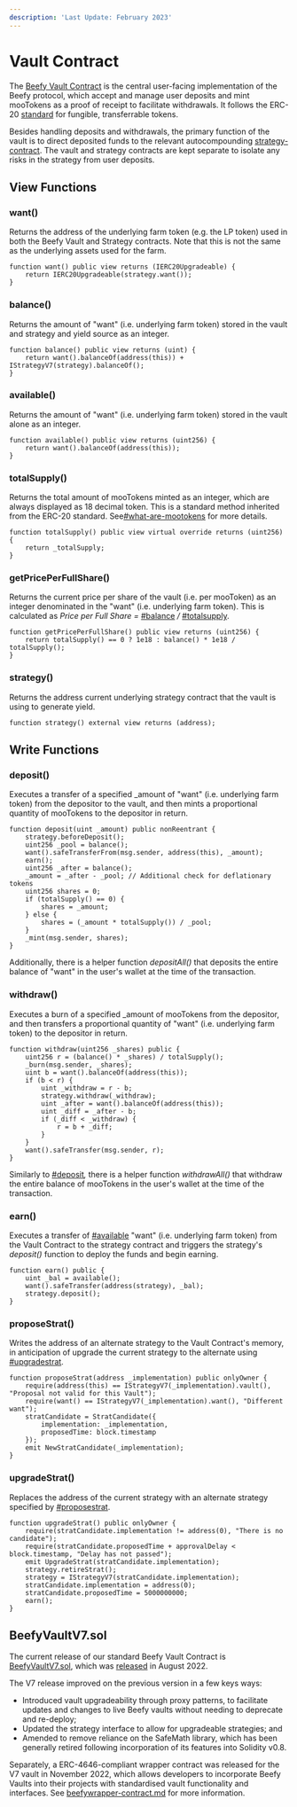 ```yaml
---
description: 'Last Update: February 2023'
---
```


# Vault Contract

The [Beefy Vault Contract](https://github.com/beefyfinance/beefy-contracts/blob/master/contracts/BIFI/vaults/BeefyVaultV7.sol) is the central user-facing implementation of the Beefy protocol, which accept and manage user deposits and mint mooTokens as a proof of receipt to facilitate withdrawals. It follows the ERC-20 [standard](https://eips.ethereum.org/EIPS/eip-20) for fungible, transferrable tokens.

Besides handling deposits and withdrawals, the primary function of the vault is to direct deposited funds to the relevant autocompounding [strategy-contract](strategy-contract/ "mention"). The vault and strategy contracts are kept separate to isolate any risks in the strategy from user deposits.

## View Functions

### want()

Returns the address of the underlying farm token (e.g. the LP token) used in both the Beefy Vault and Strategy contracts. Note that this is not the same as the underlying assets used for the farm.

```solidity
function want() public view returns (IERC20Upgradeable) {
    return IERC20Upgradeable(strategy.want());
}
```

### balance()

Returns the amount of "want" (i.e. underlying farm token) stored in the vault and strategy and yield source as an integer.

```solidity
function balance() public view returns (uint) {
    return want().balanceOf(address(this)) + IStrategyV7(strategy).balanceOf();
}
```

### available()

Returns the amount of "want" (i.e. underlying farm token) stored in the vault alone as an integer.

```solidity
function available() public view returns (uint256) {
    return want().balanceOf(address(this));
}
```

### totalSupply()

Returns the total amount of mooTokens minted as an integer, which are always displayed as 18 decimal token. This is a standard method inherited from the ERC-20 standard. See[#what-are-mootokens](../products/vaults.md#what-are-mootokens "mention") for more details.

```solidity
function totalSupply() public view virtual override returns (uint256) {
    return _totalSupply;
}
```

### getPricePerFullShare()

Returns the current price per share of the vault (i.e. per mooToken) as an integer denominated in the "want" (i.e. underlying farm token). This is calculated as _Price per Full Share =_ [#balance](beefy-vault-v6.md#balance "mention") _/_ [#totalsupply](beefy-vault-v6.md#totalsupply "mention").

```solidity
function getPricePerFullShare() public view returns (uint256) {
    return totalSupply() == 0 ? 1e18 : balance() * 1e18 / totalSupply();
}
```

### strategy()

Returns the address current underlying strategy contract that the vault is using to generate yield.

```solidity
function strategy() external view returns (address);
```

## Write Functions

### deposit()

Executes a transfer of a specified \_amount of "want" (i.e. underlying farm token) from the depositor to the vault, and then mints a proportional quantity of mooTokens to the depositor in return.

```solidity
function deposit(uint _amount) public nonReentrant {
    strategy.beforeDeposit();
    uint256 _pool = balance();
    want().safeTransferFrom(msg.sender, address(this), _amount);
    earn();
    uint256 _after = balance();
    _amount = _after - _pool; // Additional check for deflationary tokens
    uint256 shares = 0;
    if (totalSupply() == 0) {
        shares = _amount;
    } else {
        shares = (_amount * totalSupply()) / _pool;
    }
    _mint(msg.sender, shares);
}
```

Additionally, there is a helper function _depositAll()_ that deposits the entire balance of "want" in the user's wallet at the time of the transaction.

### withdraw()

Executes a burn of a specified \_amount of mooTokens from the depositor, and then transfers a proportional quantity of "want" (i.e. underlying farm token) to the depositor in return.

```solidity
function withdraw(uint256 _shares) public {
    uint256 r = (balance() * _shares) / totalSupply();
    _burn(msg.sender, _shares);
    uint b = want().balanceOf(address(this));
    if (b < r) {
        uint _withdraw = r - b;
        strategy.withdraw(_withdraw);
        uint _after = want().balanceOf(address(this));
        uint _diff = _after - b;
        if (_diff < _withdraw) {
            r = b + _diff;
        }
    }
    want().safeTransfer(msg.sender, r);
}
```

Similarly to [#deposit](beefy-vault-v6.md#deposit "mention")_,_ there is a helper function _withdrawAll()_ that withdraw the entire balance of mooTokens in the user's wallet at the time of the transaction.

### earn()

Executes a transfer of [#available](beefy-vault-v6.md#available "mention") "want" (i.e. underlying farm token) from the Vault Contract to the strategy contract and triggers the strategy's _deposit()_ function to deploy the funds and begin earning.

```solidity
function earn() public {
    uint _bal = available();
    want().safeTransfer(address(strategy), _bal);
    strategy.deposit();
}
```

### proposeStrat()

Writes the address of an alternate strategy to the Vault Contract's memory, in anticipation of upgrade the current strategy to the alternate using [#upgradestrat](beefy-vault-v6.md#upgradestrat "mention").

```solidity
function proposeStrat(address _implementation) public onlyOwner {
    require(address(this) == IStrategyV7(_implementation).vault(), "Proposal not valid for this Vault");
    require(want() == IStrategyV7(_implementation).want(), "Different want");
    stratCandidate = StratCandidate({
        implementation: _implementation,
        proposedTime: block.timestamp
    });
    emit NewStratCandidate(_implementation);
}
```

### upgradeStrat()

Replaces the address of the current strategy with an alternate strategy specified by [#proposestrat](beefy-vault-v6.md#proposestrat "mention").

```solidity
function upgradeStrat() public onlyOwner {
    require(stratCandidate.implementation != address(0), "There is no candidate");
    require(stratCandidate.proposedTime + approvalDelay < block.timestamp, "Delay has not passed");
    emit UpgradeStrat(stratCandidate.implementation);
    strategy.retireStrat();
    strategy = IStrategyV7(stratCandidate.implementation);
    stratCandidate.implementation = address(0);
    stratCandidate.proposedTime = 5000000000;
    earn();
}
```

## BeefyVaultV7.sol

The current release of our standard Beefy Vault Contract is [BeefyVaultV7.sol](https://github.com/beefyfinance/beefy-contracts/blob/master/contracts/BIFI/vaults/BeefyVaultV7.sol), which was [released](https://github.com/beefyfinance/beefy-contracts/pull/83) in August 2022.&#x20;

The V7 release improved on the previous version in a few keys ways:

* Introduced vault upgradeability through proxy patterns, to facilitate updates and changes to live Beefy vaults without needing to deprecate and re-deploy;
* Updated the strategy interface to allow for upgradeable strategies; and
* Amended to remove reliance on the SafeMath library, which has been generally retired following incorporation of its features into Solidity v0.8.

Separately, a ERC-4646-compliant wrapper contract was released for the V7 vault in November 2022, which allows developers to incorporate Beefy Vaults into their projects with standardised vault functionality and interfaces. See [beefywrapper-contract.md](other-beefy-contracts/beefywrapper-contract.md "mention") for more information.
